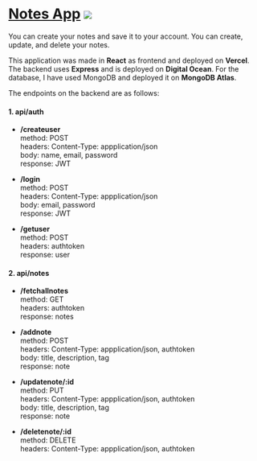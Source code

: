 # [Notes App](https://notes-app-arpit.vercel.app/) ![](public/favicon.ico)
You can create your notes and save it to your account. You can create, update, and delete your notes.

This application was made in __React__ as frontend and deployed on __Vercel__. The backend uses __Express__ and is deployed on __Digital Ocean__. For the database, I have used MongoDB and deployed it on __MongoDB Atlas__.

The endpoints on the backend are as follows:
#### 1. api/auth

- __/createuser__\
method: POST\
headers: Content-Type: appplication/json\
body: name, email, password\
response: JWT

- __/login__\
method: POST\
headers: Content-Type: appplication/json\
body: email, password\
response: JWT

- __/getuser__\
method: POST\
headers: authtoken\
response: user

#### 2. api/notes

- __/fetchallnotes__\
method: GET\
headers: authtoken\
response: notes

- __/addnote__\
method: POST\
headers: Content-Type: appplication/json, authtoken\
body: title, description, tag\
response: note

- __/updatenote/:id__\
method: PUT\
headers: Content-Type: appplication/json, authtoken\
body: title, description, tag\
response: note

- __/deletenote/:id__\
method: DELETE\
headers: Content-Type: appplication/json, authtoken
